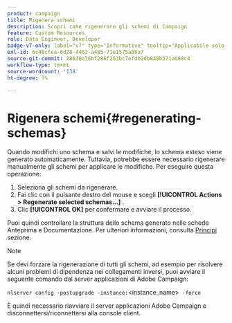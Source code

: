 ```yaml
---
product: campaign
title: Rigenera schemi
description: Scopri come rigenerare gli schemi di Campaign
feature: Custom Resources
role: Data Engineer, Developer
badge-v7-only: label="v7" type="Informative" tooltip="Applicabile solo a Campaign Classic v7"
exl-id: 6c48cfea-6d20-4462-a485-71e1575a08a7
source-git-commit: 28638e76bf286f253bc7efd02db848b571ad88c4
workflow-type: tm+mt
source-wordcount: '138'
ht-degree: 7%

---
```


# Rigenera schemi{#regenerating-schemas}

Quando modifichi uno schema e salvi le modifiche, lo schema esteso viene generato automaticamente. Tuttavia, potrebbe essere necessario rigenerare manualmente gli schemi per applicare le modifiche. Per eseguire questa operazione:

1. Seleziona gli schemi da rigenerare.
1. Fai clic con il pulsante destro del mouse e scegli **[!UICONTROL Actions > Regenerate selected schemas...]** .
1. Clic **[!UICONTROL OK]** per confermare e avviare il processo.

Puoi quindi controllare la struttura dello schema generato nelle schede Anteprima e Documentazione. Per ulteriori informazioni, consulta [Principi](../../configuration/using/data-schemas.md#principles) sezione.

>[!NOTE]
>
>Se devi forzare la rigenerazione di tutti gli schemi, ad esempio per risolvere alcuni problemi di dipendenza nei collegamenti inversi, puoi avviare il seguente comando dal server applicazioni di Adobe Campaign:
>
> `nlserver config -postupgrade -instance:`&lt;instance_name>` -force`
>
>È quindi necessario riavviare il server applicazioni Adobe Campaign e disconnettersi/riconnettersi alla console client.
